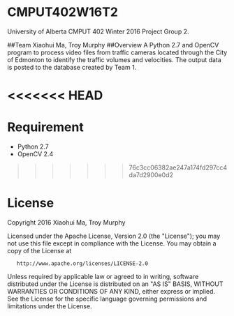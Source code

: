 # CMPUT402W16T2
University of Alberta CMPUT 402 Winter 2016 Project Group 2.

##Team
Xiaohui Ma, Troy Murphy
##Overview
A Python 2.7 and OpenCV program to process video files from traffic cameras located through the City of Edmonton to identify the traffic volumes and velocities. The output data is posted to the database created by Team 1.

<<<<<<< HEAD
=======
# Requirement
  * Python 2.7
  * OpenCV 2.4

>>>>>>> 76c3cc06382ae247a174fd297cc4da7d2900e0d2
# License
  Copyright 2016 Xiaohui Ma, Troy Murphy

   Licensed under the Apache License, Version 2.0 (the "License");
   you may not use this file except in compliance with the License.
   You may obtain a copy of the License at

       http://www.apache.org/licenses/LICENSE-2.0

   Unless required by applicable law or agreed to in writing, software
   distributed under the License is distributed on an "AS IS" BASIS,
   WITHOUT WARRANTIES OR CONDITIONS OF ANY KIND, either express or implied.
   See the License for the specific language governing permissions and
   limitations under the License.
